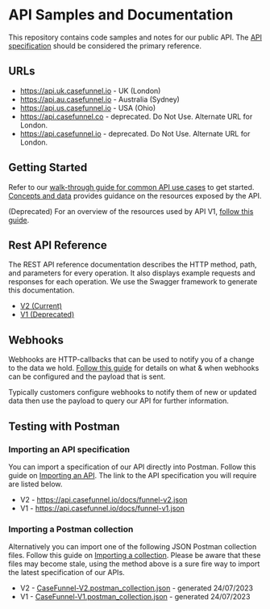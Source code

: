 # API Samples and Documentation

This repository contains code samples and notes for our public API. The [API specification](#rest-api-specification) should be considered the primary reference.

## URLs

- <https://api.uk.casefunnel.io> - UK (London)
- <https://api.au.casefunnel.io> - Australia (Sydney)
- <https://api.us.casefunnel.io> - USA (Ohio)
- <https://api.casefunnel.co> - deprecated.  Do Not Use.  Alternate URL for London.
- <https://api.casefunnel.io> - deprecated.  Do Not Use.  Alternate URL for London.

## Getting Started

Refer to our [walk-through guide for common API use cases](UseCasesWalkthrough_V2.md) to get started. [Concepts and data](concepts-and-data-v2.md) provides guidance on the resources exposed by the API.

(Deprecated) For an overview of the resources used by API V1, [follow this guide](concepts-and-data-v1.md).

## Rest API Reference

The REST API reference documentation describes the HTTP method, path, and parameters for every operation. It also displays example requests and responses for each operation. We use the Swagger framework to generate this documentation.

- [V2 (Current)](https://api.uk.casefunnel.io/docs/index.html?urls.primaryName=CaseFunnel%20Case%20API%20V2)
- [V1 (Deprecated)](https://api.uk.casefunnel.io/docs/index.html?urls.primaryName=CaseFunnel%20Case%20API%20V1)

## Webhooks

Webhooks are HTTP-callbacks that can be used to notify you of a change to the data we hold. [Follow this guide](outgoing-webhooks.md) for details on what & when webhooks can be configured and the payload that is sent.

Typically customers configure webhooks to notify them of new or updated data then use the payload to query our API for further information.

## Testing with Postman

### Importing an API specification

You can import a specification of our API directly into Postman. Follow this guide on [Importing an API](https://learning.postman.com/docs/designing-and-developing-your-api/importing-an-api/#importing-api-definitions). The link to the API specification you will require are listed below.

- V2 - https://api.casefunnel.io/docs/funnel-v2.json
- V1 - https://api.casefunnel.io/docs/funnel-v1.json

### Importing a Postman collection

Alternatively you can import one of the following JSON Postman collection files. Follow this guide on [Importing a collection](https://learning.postman.com/docs/getting-started/importing-and-exporting-data/#importing-postman-data). Please be aware that these files may become stale, using the method above is a sure fire way to import the latest specification of our APIs.

- V2 - [CaseFunnel-V2.postman_collection.json](CaseFunnel-V2.postman_collection.json) - generated 24/07/2023
- V1 - [CaseFunnel-V1.postman_collection.json](CaseFunnel-V1.postman_collection.json) - generated 24/07/2023
